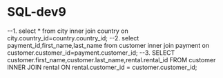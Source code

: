 # SQL-dev9

--1.
select * from city
inner join country on city.country_id=country.country_id;
--2.
select payment_id,first_name,last_name from customer
inner join payment on customer.customer_id=payment.customer_id;
--3.
SELECT customer.first_name,customer.last_name,rental.rental_id
FROM customer
INNER JOIN rental ON rental.customer_id = customer.customer_id;
